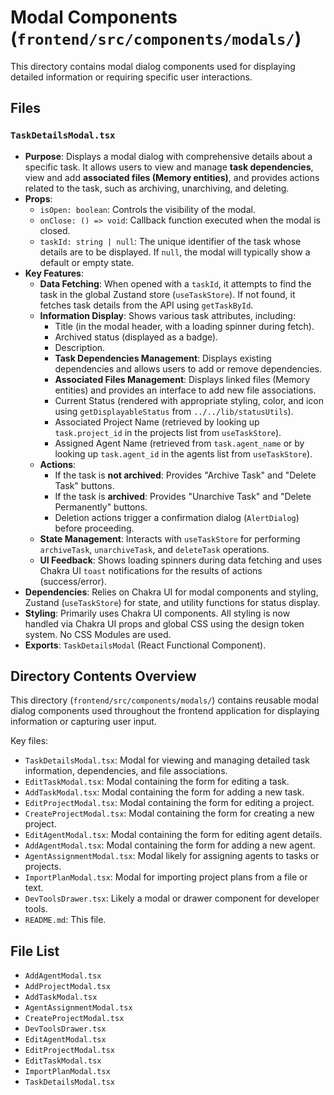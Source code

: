 # Modal Components (`frontend/src/components/modals/`)

This directory contains modal dialog components used for displaying detailed information or requiring specific user interactions.

## Files

### `TaskDetailsModal.tsx`

- **Purpose**: Displays a modal dialog with comprehensive details about a specific task. It allows users to view and manage **task dependencies**, view and add **associated files (Memory entities)**, and provides actions related to the task, such as archiving, unarchiving, and deleting.
- **Props**:
  - `isOpen: boolean`: Controls the visibility of the modal.
  - `onClose: () => void`: Callback function executed when the modal is closed.
  - `taskId: string | null`: The unique identifier of the task whose details are to be displayed. If `null`, the modal will typically show a default or empty state.
- **Key Features**:
  - **Data Fetching**: When opened with a `taskId`, it attempts to find the task in the global Zustand store (`useTaskStore`). If not found, it fetches task details from the API using `getTaskById`.
  - **Information Display**: Shows various task attributes, including:
    - Title (in the modal header, with a loading spinner during fetch).
    - Archived status (displayed as a badge).
    - Description.
    - **Task Dependencies Management**: Displays existing dependencies and allows users to add or remove dependencies.
    - **Associated Files Management**: Displays linked files (Memory entities) and provides an interface to add new file associations.
    - Current Status (rendered with appropriate styling, color, and icon using `getDisplayableStatus` from `../../lib/statusUtils`).
    - Associated Project Name (retrieved by looking up `task.project_id` in the projects list from `useTaskStore`).
    - Assigned Agent Name (retrieved from `task.agent_name` or by looking up `task.agent_id` in the agents list from `useTaskStore`).
  - **Actions**:
    - If the task is **not archived**: Provides "Archive Task" and "Delete Task" buttons.
    - If the task is **archived**: Provides "Unarchive Task" and "Delete Permanently" buttons.
    - Deletion actions trigger a confirmation dialog (`AlertDialog`) before proceeding.
  - **State Management**: Interacts with `useTaskStore` for performing `archiveTask`, `unarchiveTask`, and `deleteTask` operations.
  - **UI Feedback**: Shows loading spinners during data fetching and uses Chakra UI `toast` notifications for the results of actions (success/error).
- **Dependencies**: Relies on Chakra UI for modal components and styling, Zustand (`useTaskStore`) for state, and utility functions for status display.
- **Styling**: Primarily uses Chakra UI components. All styling is now handled via Chakra UI props and global CSS using the design token system. No CSS Modules are used.
- **Exports**: `TaskDetailsModal` (React Functional Component).

## Directory Contents Overview

This directory (`frontend/src/components/modals/`) contains reusable modal dialog components used throughout the frontend application for displaying information or capturing user input.

Key files:

*   `TaskDetailsModal.tsx`: Modal for viewing and managing detailed task information, dependencies, and file associations.
*   `EditTaskModal.tsx`: Modal containing the form for editing a task.
*   `AddTaskModal.tsx`: Modal containing the form for adding a new task.
*   `EditProjectModal.tsx`: Modal containing the form for editing a project.
*   `CreateProjectModal.tsx`: Modal containing the form for creating a new project.
*   `EditAgentModal.tsx`: Modal containing the form for editing agent details.
*   `AddAgentModal.tsx`: Modal containing the form for adding a new agent.
*   `AgentAssignmentModal.tsx`: Modal likely for assigning agents to tasks or projects.
*   `ImportPlanModal.tsx`: Modal for importing project plans from a file or text.
*   `DevToolsDrawer.tsx`: Likely a modal or drawer component for developer tools.
*   `README.md`: This file.

<!-- File List Start -->
## File List

- `AddAgentModal.tsx`
- `AddProjectModal.tsx`
- `AddTaskModal.tsx`
- `AgentAssignmentModal.tsx`
- `CreateProjectModal.tsx`
- `DevToolsDrawer.tsx`
- `EditAgentModal.tsx`
- `EditProjectModal.tsx`
- `EditTaskModal.tsx`
- `ImportPlanModal.tsx`
- `TaskDetailsModal.tsx`

<!-- File List End -->
